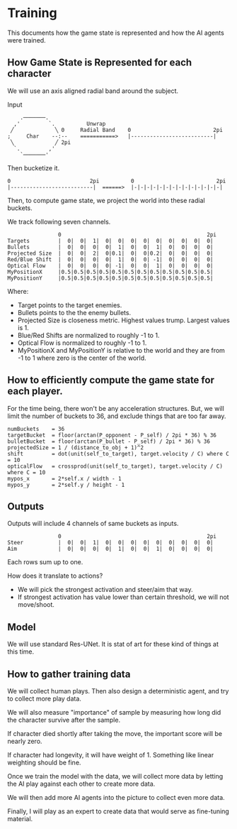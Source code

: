 # Training

This documents how the game state is represented and how the AI agents were trained.

## How Game State is Represented for each character

We will use an axis aligned radial band around the subject.

Input
```
    .───────.    
  ,'         `.          Unwrap
 ╱             ╲ 0     Radial Band    0                          2pi
;     Char    --:--    ===========>   |--------------------------| 
 ╲             ╱ 2pi
  `.         ,'   
    `───────'     
```

Then bucketize it.

```
0                         2pi          0                          2pi
|--------------------------|  ======>  |-|-|-|-|-|-|-|-|-|-|-|-|-|-|
```

Then, to compute game state, we project the world into these radial buckets.

We track following seven channels. 
```
                0                                              2pi
Targets         |  0|  0|  1|  0|  0|  0|  0|  0|  0|  0|  0|  0|
Bullets         |  0|  0|  0|  0|  1|  0|  0|  1|  0|  0|  0|  0|
Projected Size  |  0|  0|  2|  0|0.1|  0|  0|0.2|  0|  0|  0|  0|
Red/Blue Shift  |  0|  0|  0|  0|  1|  0|  0| -1|  0|  0|  0|  0|
Optical Flow    |  0|  0|  0|  0| -1|  0|  0|  1|  0|  0|  0|  0|
MyPositionX     |0.5|0.5|0.5|0.5|0.5|0.5|0.5|0.5|0.5|0.5|0.5|0.5|
MyPositionY     |0.5|0.5|0.5|0.5|0.5|0.5|0.5|0.5|0.5|0.5|0.5|0.5|
```
Where:
- Target points to the target enemies.
- Bullets points to the the enemy bullets.
- Projected Size is closeness metric. Highest values trump. Largest values is 1.
- Blue/Red Shifts are normalized to roughly -1 to 1.
- Optical Flow is normalized to roughly  -1 to 1.
- MyPositionX and MyPositionY is relative to the world and they are from -1 to 1 where zero is the center of the world.

## How to efficiently compute the game state for each player.

For the time being, there won't be any acceleration structures.
But, we will limit the number of buckets to 36, and exclude things that are too far away.

```
numBuckets    = 36
targetBucket  = floor(arctan(P_opponent - P_self) / 2pi * 36) % 36
bulletBucket  = floor(arctan(P_bullet - P_self) / 2pi * 36) % 36
projectedSize = 1 / (distance_to_obj + 1)^2
shift         = dot(unit(self_to_target), target.velocity / C) where C = 10
opticalFlow   = crossprod(unit(self_to_target), target.velocity / C) where C = 10
mypos_x       = 2*self.x / width - 1
mypos_y       = 2*self.y / height - 1
```

## Outputs

Outputs will include 4 channels of same buckets as inputs.

```
                0                                              2pi
Steer           |  0|  0|  1|  0|  0|  0|  0|  0|  0|  0|  0|  0|
Aim             |  0|  0|  0|  0|  1|  0|  0|  1|  0|  0|  0|  0|
```

Each rows sum up to one.

How does it translate to actions?

- We will pick the strongest activation and steer/aim that way.
- If strongest activation has value lower than certain threshold, we will not move/shoot.

## Model

We will use standard Res-UNet. It is stat of art for these kind of things at this time.

## How to gather training data

We will collect human plays. 
Then also design a deterministic agent, and try to collect more play data.

We will also measure "importance" of sample by measuring how long did the character survive after the sample. 

If character died shortly after taking the move, the important score will be nearly zero.

If character had longevity, it will have weight of 1. Something like linear weighting should be fine.

Once we train the model with the data, we will collect more data by letting 
the AI play against each other to create more data.

We will then add more AI agents into the picture to collect even more data.

Finally, I will play as an expert to create data that would serve as fine-tuning material.



